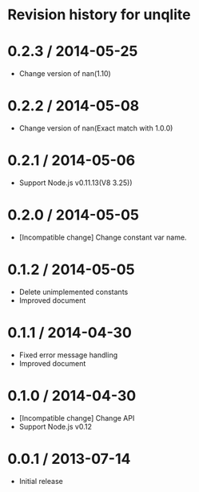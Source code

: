 # Revision history for unqlite

0.2.3 / 2014-05-25
==================

  * Change version of nan(1.10)

0.2.2 / 2014-05-08
==================

  * Change version of nan(Exact match with 1.0.0)

0.2.1 / 2014-05-06
==================

  * Support Node.js v0.11.13(V8 3.25))

0.2.0 / 2014-05-05
==================

  * [Incompatible change] Change constant var name.

0.1.2 / 2014-05-05
==================

  * Delete unimplemented constants
  * Improved document

0.1.1 / 2014-04-30
==================

  * Fixed error message handling
  * Improved document

0.1.0 / 2014-04-30
==================

  * [Incompatible change] Change API
  * Support Node.js v0.12

0.0.1 / 2013-07-14
==================

  * Initial release

